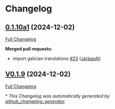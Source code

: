 # Changelog

## [0.1.10a1](https://github.com/OpenVoiceOS/ovos-skill-number-facts/tree/0.1.10a1) (2024-12-02)

[Full Changelog](https://github.com/OpenVoiceOS/ovos-skill-number-facts/compare/V0.1.9...0.1.10a1)

**Merged pull requests:**

- import galician translations [\#23](https://github.com/OpenVoiceOS/ovos-skill-number-facts/pull/23) ([JarbasAl](https://github.com/JarbasAl))

## [V0.1.9](https://github.com/OpenVoiceOS/ovos-skill-number-facts/tree/V0.1.9) (2024-12-02)

[Full Changelog](https://github.com/OpenVoiceOS/ovos-skill-number-facts/compare/0.1.9...V0.1.9)



\* *This Changelog was automatically generated by [github_changelog_generator](https://github.com/github-changelog-generator/github-changelog-generator)*
